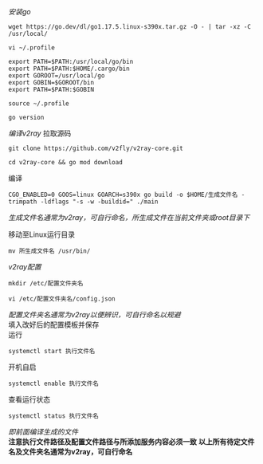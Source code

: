 *安装go*
```
wget https://go.dev/dl/go1.17.5.linux-s390x.tar.gz -O - | tar -xz -C /usr/local/
```
```
vi ~/.profile
```
```
export PATH=$PATH:/usr/local/go/bin
export PATH=$PATH:$HOME/.cargo/bin
export GOROOT=/usr/local/go
export GOBIN=$GOROOT/bin
export PATH=$PATH:$GOBIN
```
```
source ~/.profile
```
```
go version
```
*编译v2ray*
拉取源码
```
git clone https://github.com/v2fly/v2ray-core.git
```
```
cd v2ray-core && go mod download
```
编译
```
CGO_ENABLED=0 GOOS=linux GOARCH=s390x go build -o $HOME/生成文件名 -trimpath -ldflags "-s -w -buildid=" ./main
```
_生成文件名通常为v2ray，可自行命名，所生成文件在当前文件夹或root目录下_  

移动至Linux运行目录
```
mv 所生成文件名 /usr/bin/
```
*v2ray配置*
```
mkdir /etc/配置文件夹名
```
```
vi /etc/配置文件夹名/config.json
```
_配置文件夹名通常为v2ray以便辨识，可自行命名以规避_  
填入改好后的配置模板并保存  
运行
```
systemctl start 执行文件名
```
开机自启
```
systemctl enable 执行文件名
```
查看运行状态
```
systemctl status 执行文件名
```
_即前面编译生成的文件_  
**注意执行文件路径及配置文件路径与所添加服务内容必须一致**
**以上所有待定文件名及文件夹名通常为v2ray，可自行命名**
